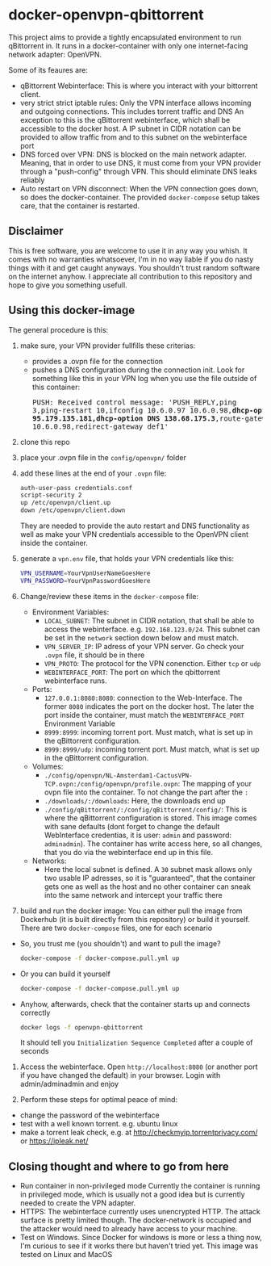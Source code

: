 
# docker-openvpn-qbittorrent

This project aims to provide a tightly encapsulated environment to run qBittorrent in. It runs in a docker-container with only one internet-facing network adapter: OpenVPN.

Some of its feaures are:

- qBittorrent Webinterface:
  This is where you interact with your bittorrent client.
- very strict strict iptable rules:
  Only the VPN interface allows incoming and outgoing connections. This includes torrent traffic and DNS
  An exception to this is the qBittorrent webinterface, which shall be accessible to the docker host. A IP subnet in CIDR notation can be provided to allow traffic from and to this subnet on the webinterface port
- DNS forced over VPN:
  DNS is blocked on the main network adapter. Meaning, that in order to use DNS, it must come from your VPN provider through a "push-config" through VPN. This should eliminate DNS leaks reliably
- Auto restart on VPN disconnect:
  When the VPN connection goes down, so does the docker-container. The provided `docker-compose` setup takes care, that the container is restarted.

## Disclaimer

This is free software, you are welcome to use it in any way you whish. It comes with no warranties whatsoever, I'm in no way liable if you do nasty things with it and get caught anyways. You shouldn't trust random software on the internet anyhow. I appreciate all contribution to this repository and hope to give you something usefull.

## Using this docker-image

The general procedure is this:

1) make sure, your VPN provider fullfills these criterias:
    - provides a .ovpn file for the connection
    - pushes a DNS configuration during the connection init. Look for something like this in your VPN log when you use the file outside of this container:
            <pre>PUSH: Received control message: 'PUSH_REPLY,ping 3,ping-restart 10,ifconfig 10.6.0.97 10.6.0.98,<b>dhcp-option DNS 95.179.135.181,dhcp-option DNS 138.68.175.3</b>,route-gateway 10.6.0.98,redirect-gateway def1'</pre>
2) clone this repo
3) place your .ovpn file in the `config/openvpn/` folder
4) add these lines at the end of your `.ovpn` file:

    ```bash
    auth-user-pass credentials.conf
    script-security 2
    up /etc/openvpn/client.up
    down /etc/openvpn/client.down
    ```

    They are needed to provide the auto restart and DNS functionality as well as make your VPN credentials accessible to the OpenVPN client inside the container.
5) generate a `vpn.env` file, that holds your VPN credentials like this:

    ```bash
    VPN_USERNAME=YourVpnUserNameGoesHere
    VPN_PASSWORD=YourVpnPasswordGoesHere
    ```

6) Change/review these items in the `docker-compose` file:

    - Environment Variables:
        - `LOCAL_SUBNET`: The subnet in CIDR notation, that shall be able to access the webinterface. e.g. `192.168.123.0/24`. This subnet can be set in the `network` section down below and must match.
        - `VPN_SERVER_IP`: IP adress of your VPN server. Go check your `.ovpn` file, it should be in there
        - `VPN_PROTO`: The protocol for the VPN conenction. Either `tcp` or `udp`
        - `WEBINTERFACE_PORT`: The port on which the qbittorrent webinterface runs.
    - Ports:
        - `127.0.0.1:8080:8080`: connection to the Web-Interface. The former `8080` indicates the port on the docker host. The later the port inside the container, must match the `WEBINTERFACE_PORT` Environment Variable
        - `8999:8999`: incoming torrent port. Must match, what is set up in the qBittorrent configuration.
        - `8999:8999/udp`: incoming torrent port. Must match, what is set up in the qBittorrent configuration.
    - Volumes:
        - `./config/openvpn/NL-Amsterdam1-CactusVPN-TCP.ovpn:/config/openvpn/profile.ovpn`: The mapping of your ovpn file into the container. To not change the part after the `:`
        - `./downloads/:/downloads`: Here, the downloads end up
        - `./config/qBittorrent/:/config/qBittorrent/config/`: This is where the qBittorrent configuration is stored. This image comes with sane defaults (dont forget to change the default WebInterface credentias, it is user: `admin` and password: `adminadmin`). The container has write access here, so all changes, that you do via the webinterface end up in this file.
    - Networks:
        - Here the local subnet is defined. A `30` subnet mask allows only two usable IP adresses, so it is "guaranteed", that the container gets one as well as the host and no other container can sneak into the same network and intercept your traffic there

7) build and run the docker image:
You can either pull the image from Dockerhub (it is built directly from this repository) or build it yourself. There are two `docker-compose` files, one for each scenario

- So, you trust me (you shouldn't) and want to pull the image?

    ``` bash
    docker-compose -f docker-compose.pull.yml up
    ```

- Or you can build it yourself

    ```bash
    docker-compose -f docker-compose.pull.yml up
    ```

- Anyhow, afterwards, check that the container starts up and connects correctly

    ```bash
    docker logs -f openvpn-qbittorrent
    ```

    It should tell you `Initialization Sequence Completed` after a couple of seconds

1) Access the webinterface. Open `http://localhost:8080` (or another port if you have changed the default) in your browser. Login with admin/adminadmin and enjoy

2) Perform these steps for optimal peace of mind:

- change the password of the webinterface
- test with a well known torrent. e.g. ubuntu linux
- make a torrent leak check, e.g. at <http://checkmyip.torrentprivacy.com/> or <https://ipleak.net/>

## Closing thought and where to go from here

- Run container in non-privileged mode
Currently the container is running in privileged mode, which is usually not a good idea but is currently needed to create the VPN adapter. 
- HTTPS: The webinterface currently uses unencrypted HTTP. The attack surface is pretty limited though. The docker-network is occupied and the attacker would need to already have access to your machine.
- Test on Windows. Since Docker for windows is more or less a thing now, I'm curious to see if it works there but haven't tried yet. This image was tested on Linux and MacOS
